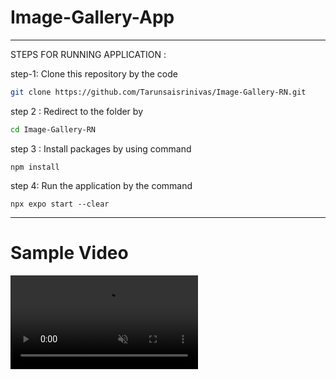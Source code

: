 # Image-Gallery-App

---
STEPS FOR RUNNING APPLICATION :

step-1: Clone this repository by the code 

 ```bash
git clone https://github.com/Tarunsaisrinivas/Image-Gallery-RN.git

```
step 2 : Redirect to the folder by 
```bash
cd Image-Gallery-RN
```
step 3 : Install packages by using command 
```
npm install
```
step 4: Run the application by the command 
```
npx expo start --clear
```
---
# Sample Video
<video autoplay loop muted playsinline style="max-width: 100%; height: auto;" controlsList="nodownload" disablePictureInPicture>
  <source src="https://drive.google.com/uc?export=download&id=1xwQ512dKrpnvZ4Rlbuwu_E9jdzvH2RXD" type="video/mp4">
  Your browser does not support the video tag.
</video>

